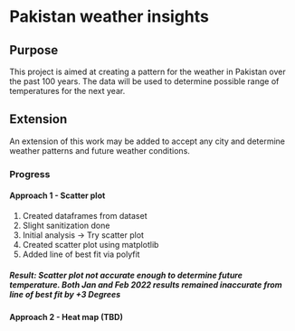 # Pakistan weather insights

## Purpose
This project is aimed at creating a pattern for the weather in Pakistan over the past 100 years.
The data will be used to determine possible range of temperatures for the next year.

## Extension
An extension of this work may be added to accept any city and determine weather patterns and future weather conditions.


### Progress

#### Approach 1 - Scatter plot
1. Created dataframes from dataset
2. Slight sanitization done
3. Initial analysis -> Try scatter plot
4. Created scatter plot using matplotlib
5. Added line of best fit via polyfit

##### Result: Scatter plot not accurate enough to determine future temperature. Both Jan and Feb 2022 results remained inaccurate from line of best fit by +3 Degrees

#### Approach 2 - Heat map (TBD)

